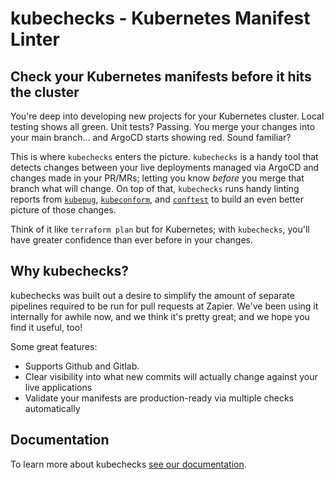 # kubechecks - Kubernetes Manifest Linter

## Check your Kubernetes manifests before it hits the cluster

You're deep into developing new projects for your Kubernetes cluster. Local testing shows all green. Unit tests? Passing.
You merge your changes into your main branch... and ArgoCD starts showing red. Sound familiar?

This is where `kubechecks` enters the picture. `kubechecks` is a handy tool that detects changes between your live deployments
managed via ArgoCD and changes made in your PR/MRs; letting you know _before_ you merge that branch what will change. On top of
that, `kubechecks` runs handy linting reports from [`kubepug`](https://github.com/rikatz/kubepug), [`kubeconform`](https://github.com/yannh/kubeconform), and [`conftest`](https://www.conftest.dev/) to build an even better picture of those changes.

Think of it like `terraform plan` but for Kubernetes; with `kubechecks`, you'll have greater confidence than ever before in your changes.

## Why kubechecks?

kubechecks was built out a desire to simplify the amount of separate pipelines required to be run for pull requests at Zapier. We've
been using it internally for awhile now, and we think it's pretty great; and we hope you find it useful, too!

Some great features:

- Supports Github and Gitlab.
- Clear visibility into what new commits will actually change against your live applications
- Validate your manifests are production-ready via multiple checks automatically

## Documentation

To learn more about kubechecks [see our documentation](https://kubechecks.readthedocs.io/).
